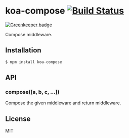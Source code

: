 
# koa-compose [![Build Status](https://travis-ci.org/koajs/compose.png)](https://travis-ci.org/koajs/compose)

[![Greenkeeper badge](https://badges.greenkeeper.io/koajs/compose.svg)](https://greenkeeper.io/)

 Compose middleware.

## Installation

```js
$ npm install koa-compose
```

## API

### compose([a, b, c, ...])

  Compose the given middleware and return middleware.

## License

  MIT
